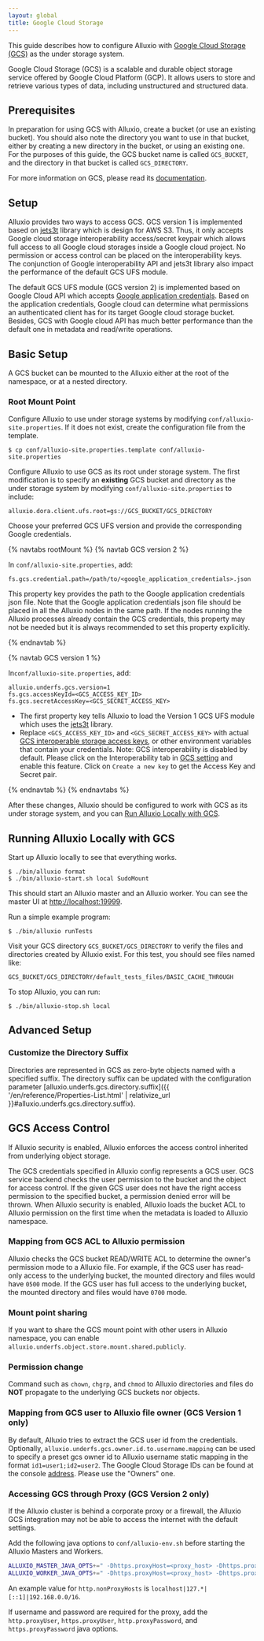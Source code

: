 ```yaml
---
layout: global
title: Google Cloud Storage
---
```



This guide describes how to configure Alluxio with [Google Cloud Storage (GCS)](https://cloud.google.com/storage/)
as the under storage system.

Google Cloud Storage (GCS) is a scalable and durable object storage service offered by Google Cloud Platform (GCP). It allows users to store and retrieve various types of data, including unstructured and structured data.

## Prerequisites

In preparation for using GCS with Alluxio, create a bucket (or use an existing bucket). You
should also note the directory you want to use in that bucket, either by creating a new directory in
the bucket, or using an existing one. For the purposes of this guide, the GCS bucket name is called
`GCS_BUCKET`, and the directory in that bucket is called `GCS_DIRECTORY`.

For more information on GCS, please read its
[documentation](https://cloud.google.com/storage/docs/overview).

## Setup 

Alluxio provides two ways to access GCS. GCS version 1 is implemented based on 
[jets3t](http://www.jets3t.org/) library which is design for AWS S3. 
Thus, it only accepts Google cloud storage interoperability access/secret keypair 
which allows full access to all Google cloud storages inside a Google cloud project.
No permission or access control can be placed on the interoperability keys.
The conjunction of Google interoperability API and jets3t library also impact the performance of the default GCS UFS module. 

The default GCS UFS module (GCS version 2) is implemented based on Google Cloud API
which accepts [Google application credentials](https://cloud.google.com/docs/authentication/getting-started).
Based on the application credentials, Google cloud can determine what permissions an authenticated client 
has for its target Google cloud storage bucket. Besides, GCS with Google cloud API has much better performance
than the default one in metadata and read/write operations. 

## Basic Setup

A GCS bucket can be mounted to the Alluxio either at the root of the namespace, or at a nested directory.

### Root Mount Point

Configure Alluxio to use under storage systems by modifying
`conf/alluxio-site.properties`. If it does not exist, create the configuration file from the
template.

```console
$ cp conf/alluxio-site.properties.template conf/alluxio-site.properties
```

Configure Alluxio to use GCS as its root under storage system. The first modification is to
specify an **existing** GCS bucket and directory as the under storage system by modifying
`conf/alluxio-site.properties` to include:

```properties
alluxio.dora.client.ufs.root=gs://GCS_BUCKET/GCS_DIRECTORY
```

Choose your preferred GCS UFS version and provide the corresponding Google credentials.

{% navtabs rootMount %}
{% navtab GCS version 2 %}

In `conf/alluxio-site.properties`, add:
```properties
fs.gcs.credential.path=/path/to/<google_application_credentials>.json
```
This property key provides the path to the Google application credentials json file. Note that the
Google application credentials json file should be placed in all the Alluxio nodes in the same path.
If the nodes running the Alluxio processes already contain the GCS credentials, this property may not be needed
but it is always recommended to set this property explicitly.

{% endnavtab %}

{% navtab GCS version 1 %}

In`conf/alluxio-site.properties`, add:
```properties
alluxio.underfs.gcs.version=1
fs.gcs.accessKeyId=<GCS_ACCESS_KEY_ID>
fs.gcs.secretAccessKey=<GCS_SECRET_ACCESS_KEY>
```
- The first property key tells Alluxio to load the Version 1 GCS UFS module which uses the [jets3t](http://www.jets3t.org/) library.
- Replace `<GCS_ACCESS_KEY_ID>` and `<GCS_SECRET_ACCESS_KEY>` with actual
[GCS interoperable storage access keys](https://console.cloud.google.com/storage/settings),
or other environment variables that contain your credentials.
Note: GCS interoperability is disabled by default. Please click on the Interoperability tab
in [GCS setting](https://console.cloud.google.com/storage/settings) and enable this feature.
Click on `Create a new key` to get the Access Key and Secret pair.

{% endnavtab %}
{% endnavtabs %}

After these changes, Alluxio should be configured to work with GCS as its under storage system, and
you can [Run Alluxio Locally with GCS](#running-alluxio-locally-with-gcs).

## Running Alluxio Locally with GCS

Start up Alluxio locally to see that everything works.

```console
$ ./bin/alluxio format
$ ./bin/alluxio-start.sh local SudoMount
```

This should start an Alluxio master and an Alluxio worker. You can see the master UI at
[http://localhost:19999](http://localhost:19999).

Run a simple example program:

```console
$ ./bin/alluxio runTests
```

Visit your GCS directory `GCS_BUCKET/GCS_DIRECTORY` to verify the files
and directories created by Alluxio exist. For this test, you should see files named like:

```
GCS_BUCKET/GCS_DIRECTORY/default_tests_files/BASIC_CACHE_THROUGH
```

To stop Alluxio, you can run:

```console
$ ./bin/alluxio-stop.sh local
```

## Advanced Setup

### Customize the Directory Suffix

Directories are represented in GCS as zero-byte objects named with a specified suffix. The
directory suffix can be updated with the configuration parameter
[alluxio.underfs.gcs.directory.suffix]({{ '/en/reference/Properties-List.html' | relativize_url }}#alluxio.underfs.gcs.directory.suffix).

## GCS Access Control

If Alluxio security is enabled, Alluxio enforces the access control inherited from underlying object
storage.

The GCS credentials specified in Alluxio config represents a GCS user. GCS service backend checks
the user permission to the bucket and the object for access control. If the given GCS user does not
have the right access permission to the specified bucket, a permission denied error will be thrown.
When Alluxio security is enabled, Alluxio loads the bucket ACL to Alluxio permission on the first
time when the metadata is loaded to Alluxio namespace.

### Mapping from GCS ACL to Alluxio permission

Alluxio checks the GCS bucket READ/WRITE ACL to determine the owner's permission mode to a Alluxio
file. For example, if the GCS user has read-only access to the underlying bucket, the mounted
directory and files would have `0500` mode. If the GCS user has full access to the underlying bucket,
the mounted directory and files would have `0700` mode.

### Mount point sharing

If you want to share the GCS mount point with other users in Alluxio namespace, you can enable
`alluxio.underfs.object.store.mount.shared.publicly`.

### Permission change

Command such as `chown`, `chgrp`, and `chmod` to Alluxio directories and files do **NOT** propagate to the underlying
GCS buckets nor objects.

### Mapping from GCS user to Alluxio file owner (GCS Version 1 only)

By default, Alluxio tries to extract the GCS user id from the credentials. Optionally,
`alluxio.underfs.gcs.owner.id.to.username.mapping` can be used to specify a preset gcs owner id to
Alluxio username static mapping in the format `id1=user1;id2=user2`. The Google Cloud Storage IDs
can be found at the console [address](https://console.cloud.google.com/storage/settings). Please use
the "Owners" one.

### Accessing GCS through Proxy (GCS Version 2 only)

If the Alluxio cluster is behind a corporate proxy or a firewall, the Alluxio GCS integration may not be able to access
the internet with the default settings.

Add the following java options to `conf/alluxio-env.sh` before starting the Alluxio Masters and Workers.

```sh
ALLUXIO_MASTER_JAVA_OPTS+=" -Dhttps.proxyHost=<proxy_host> -Dhttps.proxyPort=<proxy_port> -Dhttp.proxyHost=<proxy_host> -Dhttp.proxyPort=<proxy_port> -Dhttp.nonProxyHosts=<non_proxy_host>"
ALLUXIO_WORKER_JAVA_OPTS+=" -Dhttps.proxyHost=<proxy_host> -Dhttps.proxyPort=<proxy_port> -Dhttp.proxyHost=<proxy_host> -Dhttp.proxyPort=<proxy_port> -Dhttp.nonProxyHosts=<non_proxy_host>"
```

An example value for `http.nonProxyHosts` is `localhost|127.*|[::1]|192.168.0.0/16`.

If username and password are required for the proxy, add the `http.proxyUser`, `https.proxyUser`, `http.proxyPassword`, and `https.proxyPassword` java options.
